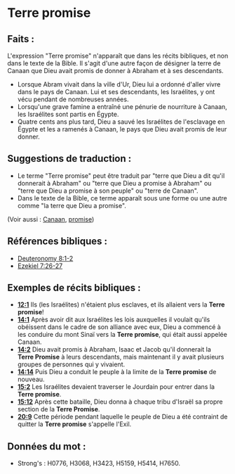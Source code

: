# Terre promise

## Faits :

L'expression "Terre promise" n'apparaît que dans les récits bibliques, et non dans le texte de la Bible. Il s'agit d'une autre façon de désigner la terre de Canaan que Dieu avait promis de donner à Abraham et à ses descendants.

* Lorsque Abram vivait dans la ville d'Ur, Dieu lui a ordonné d'aller vivre dans le pays de Canaan. Lui et ses descendants, les Israélites, y ont vécu pendant de nombreuses années.
* Lorsqu'une grave famine a entraîné une pénurie de nourriture à Canaan, les Israélites sont partis en Égypte.
* Quatre cents ans plus tard, Dieu a sauvé les Israélites de l'esclavage en Égypte et les a ramenés à Canaan, le pays que Dieu avait promis de leur donner.

## Suggestions de traduction :

* Le terme "Terre promise" peut être traduit par "terre que Dieu a dit qu'il donnerait à Abraham" ou "terre que Dieu a promise à Abraham" ou "terre que Dieu a promise à son peuple" ou "terre de Canaan".
* Dans le texte de la Bible, ce terme apparaît sous une forme ou une autre comme "la terre que Dieu a promise".

(Voir aussi : [Canaan](../names/canaan.md), [promise](../kt/promise.md))

## Références bibliques :

* [Deuteronomy 8:1-2](rc://en/tn/help/deu/08/01)
* [Ezekiel 7:26-27](rc://en/tn/help/ezk/07/26)

## Exemples de récits bibliques :

* __[12:1](rc://en/tn/help/obs/12/01)__ Ils (les Israélites) n'étaient plus esclaves, et ils allaient vers la __Terre promise__!
* __[14:1](rc://en/tn/help/obs/14/01)__ Après avoir dit aux Israélites les lois auxquelles il voulait qu'ils obéissent dans le cadre de son alliance avec eux, Dieu a commencé à les conduire du mont Sinaï vers la __Terre promise__, qui était aussi appelée Canaan.
* __[14:2](rc://en/tn/help/obs/14/02)__ Dieu avait promis à Abraham, Isaac et Jacob qu'il donnerait la __Terre Promise__ à leurs descendants, mais maintenant il y avait plusieurs groupes de personnes qui y vivaient.
* __[14:14](rc://en/tn/help/obs/14/14)__ Puis Dieu a conduit le peuple à la limite de la __Terre promise__ de nouveau.
* __[15:2](rc://en/tn/help/obs/15/02)__ Les Israélites devaient traverser le Jourdain pour entrer dans la __Terre promise__.
* __[15:12](rc://en/tn/help/obs/15/12)__ Après cette bataille, Dieu donna à chaque tribu d'Israël sa propre section de la __Terre Promise__.
* __[20:9](rc://en/tn/help/obs/20/09)__ Cette période pendant laquelle le peuple de Dieu a été contraint de quitter la __Terre promise__ s'appelle l'Exil.

## Données du mot :

* Strong's : H0776, H3068, H3423, H5159, H5414, H7650.
